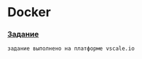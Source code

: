 # Docker
### [Задание](https://kodaktor.ru/g/dockerportfolio)
`задание выполнено на платформе vscale.io`

